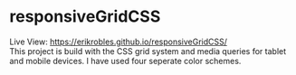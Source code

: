 # responsiveGridCSS
Live View: https://erikrobles.github.io/responsiveGridCSS/
<br>
This project is build with the CSS grid system and media queries for tablet and mobile devices. I have used four seperate color schemes.
